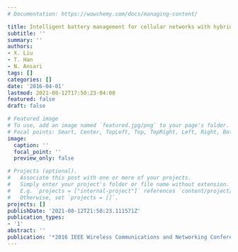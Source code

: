 ```yaml
---
# Documentation: https://wowchemy.com/docs/managing-content/

title: Intelligent battery management for cellular networks with hybrid energy supplies
subtitle: ''
summary: ''
authors:
- X. Liu
- T. Han
- N. Ansari
tags: []
categories: []
date: '2016-04-01'
lastmod: 2021-08-12T17:50:23-04:00
featured: false
draft: false

# Featured image
# To use, add an image named `featured.jpg/png` to your page's folder.
# Focal points: Smart, Center, TopLeft, Top, TopRight, Left, Right, BottomLeft, Bottom, BottomRight.
image:
  caption: ''
  focal_point: ''
  preview_only: false

# Projects (optional).
#   Associate this post with one or more of your projects.
#   Simply enter your project's folder or file name without extension.
#   E.g. `projects = ["internal-project"]` references `content/project/deep-learning/index.md`.
#   Otherwise, set `projects = []`.
projects: []
publishDate: '2021-08-12T21:50:23.111571Z'
publication_types:
- '1'
abstract: ''
publication: '*2016 IEEE Wireless Communications and Networking Conference*'
---
```

